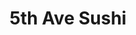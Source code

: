 ---
layout: place
title: "5th Ave Sushi"
permalink: /illinois/arlington-heights/5th-ave-sushi.html
stateAbbr: IL
stateName: Illinois
cityName: Arlington Heights
place_id: ChIJLxsqAA-7D4gRMqjdBXd3JJo
photos:
  - name: >-
      places/ChIJLxsqAA-7D4gRMqjdBXd3JJo/photos/AUy1YQ1Kycze9prN5TdHUKUQHwyBxhXXg7ADuJrXJ51qz2a5bqzkjinJ0K8MloPqnTRZPcXyZL0XEJ9qlNMZ4zKkAE9NVcqyik5aOTc4VL-vOdF-HuML1apriVwArtbFewBL6JTUMOXPJ9zcod2HEQGhgaQG1zGVko6HLBE0YCaLCtaNOWM09yQ5vKXRIo4oc0Npis2JWBNLC99W55TqRjdKV3uDu-hddcp-hVoc1_IuY345rqN_ZAjTOJ3Qd3Eyq2mpR4PmC1xCcNcxlPVoHlrBtc7S5M6LLQM8oJjBUnLTr6rqgWpGATYOd9f-s4ffHgmyp90_im9437xpDVzLAC4Vzq-idCDCmXIJ84UQQIsYewH7eR1djq0ZH-Vrj9toIh380N6dYsXm5Cr1NWY1ZYUxYWk86O4AI8FZHw_j5QCjDevz9g
    widthPx: 4405
    heightPx: 3308
    authorAttributions:
      - displayName: Rich R
        uri: https://maps.google.com/maps/contrib/116011370598941324519
        photoUri: >-
          https://lh3.googleusercontent.com/a-/ALV-UjX55_5Nl8upUuUNZT0g5vH46ByuYpKX_-fOBHqE6H3vZ8b59vM=s100-p-k-no-mo
    flagContentUri: >-
      https://www.google.com/local/imagery/report/?cb_client=maps_api_places.places_api&image_key=!1e10!2sCIHM0ogKEICAgIDEgP3kUQ&hl=en-US
    googleMapsUri: >-
      https://www.google.com/maps/place//data=!3m4!1e2!3m2!1sCIHM0ogKEICAgIDEgP3kUQ!2e10!4m2!3m1!1s0x880fbb0f002a1b2f:0x9a24777705dda832
  - name: >-
      places/ChIJLxsqAA-7D4gRMqjdBXd3JJo/photos/AUy1YQ08q7eR8sNYWy-aJ7-_C3b2KxkXG4hOOEMEfDREc5xV9PegkldjcKtGIxEEDfTZztAZ_5qtwuv0x6BTWehYwRUUqFPB5pwD82IqwRm0EVbZopqI2MtkNg9AnQJW_puqISj8IWeKMbadnSFF8EMS9FbKAfiPsh7zYgSzvwhYag2oLwgFJmv7OaUZYq0IWUcq0TVC3SgTVwwiA_Z1rxCKNQe4XjhTOM9joHUC6pdDaGiNeyIxlz_fWzEqZWSFR0e70vG2Om-Svd6nEDsz-2rxUMKYFtizswwHiysNvadzW7Y1iYW_HUhD4Rxb6qZZwZzTj1G6GFfuC5eCftVKGENkbhTjeVReQ0FSbRNGlrcWwVqDD1zUAdIA8ybfHAF3v7DNltSOhGwkYC26vJGNNIIWYDP89qjXlO6aIJtWPPym8vE8OedG
    widthPx: 1342
    heightPx: 895
    authorAttributions:
      - displayName: Amy Lin
        uri: https://maps.google.com/maps/contrib/117872794165131620450
        photoUri: >-
          https://lh3.googleusercontent.com/a/ACg8ocIPbI7EVqCVzV7Uja8GjzX8DglSY_S7EZuXn8Ok9X4Km8cN=s100-p-k-no-mo
    flagContentUri: >-
      https://www.google.com/local/imagery/report/?cb_client=maps_api_places.places_api&image_key=!1e10!2sCIHM0ogKEICAgIDczdv5uAE&hl=en-US
    googleMapsUri: >-
      https://www.google.com/maps/place//data=!3m4!1e2!3m2!1sCIHM0ogKEICAgIDczdv5uAE!2e10!4m2!3m1!1s0x880fbb0f002a1b2f:0x9a24777705dda832
  - name: >-
      places/ChIJLxsqAA-7D4gRMqjdBXd3JJo/photos/AUy1YQ0Nq0BndSRo1A-OpdWvdO3zTkFzAeF-Ci0ZH8-ttngqheI4vBPlO336AlTPQVPZaMDo9aa4Rz3MsWV7W_AKQMLz1L5wczMo7LMJzWVHfVODBNy26gUWpk3TvQiaoLtNuaxIlt21JMyP764nqUxGus2ukpGIW8IC2_6lL-GFU_l9LP76kDCZqcAPvjk3KmqrpFqsVCSUbAbzR9ECq3ibtrMc3Kzf1SMUVsPwFh51wJwE7SA6f1chdYkG6p_-WFAZ7tzl8ky7ddegHx2NS9Kxvz0baluFdl6EMhYSYitgvQLGupbFGoP7g86LJ37Fh7Losb3B0oMn2CGzP9Et9zy3od5eF8UaF-fJPIvmzllJrPfyNDLA19uQawDBa9L2Wt5upw4AXQVXT8yetWyjYq6OdjeIZQIBwNs-TMdMyQEsikoPk_b4
    widthPx: 4032
    heightPx: 3024
    authorAttributions:
      - displayName: Lawrence LeVine
        uri: https://maps.google.com/maps/contrib/107907425708998470863
        photoUri: >-
          https://lh3.googleusercontent.com/a-/ALV-UjWfGrr56RqFwRH3dZVe3-4e_0YEZqAaYJPm0Cos_b_uxMdkAWID=s100-p-k-no-mo
    flagContentUri: >-
      https://www.google.com/local/imagery/report/?cb_client=maps_api_places.places_api&image_key=!1e10!2sCIHM0ogKEICAgICx37OE7wE&hl=en-US
    googleMapsUri: >-
      https://www.google.com/maps/place//data=!3m4!1e2!3m2!1sCIHM0ogKEICAgICx37OE7wE!2e10!4m2!3m1!1s0x880fbb0f002a1b2f:0x9a24777705dda832
  - name: >-
      places/ChIJLxsqAA-7D4gRMqjdBXd3JJo/photos/AUy1YQ36YssrlDGszk2hzXMWarm4YtulincZy8rTEEAiQZETCjz6pEUU3UlXqFXsx-_K-Lr07DJZukc7j7qtuYHwNga6XAieg53pQma11RyNS46ZRiGc24ujQZFajDiQiwLwjUeo7IW5Fs8zbyuVzlVrNQ1pfZPXW5ll5JRzUxWmUkzGRJkyUHibgSdwLTgL3Svq9DWn1X2FiTFryzeCy1QHG99Cq7LDej9yLozuV3Enhclt5q8lZV_DXIr4ZQKe23fQ1LWEvvASS3nCBmU3U9fm1wO4XNIdid6xbFOMhJClwkUpNcmelfoeXNZVjBmGTeTgTxGkgZmakxHAVVBCAGFi5TfCrCRGQclbD3VGgvHLeqzJvUzw3OhqC6mWuOwL1mxFUwPlKpjOEm1H0HtWZfY2lfOYkUUfsAT2Yzux7yhfCQg7MA
    widthPx: 3024
    heightPx: 4032
    authorAttributions:
      - displayName: Lawrence LeVine
        uri: https://maps.google.com/maps/contrib/107907425708998470863
        photoUri: >-
          https://lh3.googleusercontent.com/a-/ALV-UjWfGrr56RqFwRH3dZVe3-4e_0YEZqAaYJPm0Cos_b_uxMdkAWID=s100-p-k-no-mo
    flagContentUri: >-
      https://www.google.com/local/imagery/report/?cb_client=maps_api_places.places_api&image_key=!1e10!2sCIHM0ogKEICAgICx37OUNA&hl=en-US
    googleMapsUri: >-
      https://www.google.com/maps/place//data=!3m4!1e2!3m2!1sCIHM0ogKEICAgICx37OUNA!2e10!4m2!3m1!1s0x880fbb0f002a1b2f:0x9a24777705dda832
  - name: >-
      places/ChIJLxsqAA-7D4gRMqjdBXd3JJo/photos/AUy1YQ2TLfdxhySwrAP9B_7KRdClrRijo3WOThrQQi6oXDvwgD1CtIQuOJRwHg_cLfdsjbKiljnBJsEsUiJ7MsCxB-ZgRHej0u6CqxDLJaoAuC7gYqdvvlen__4Rl9Ei1Y2DP67DDqrA198a7e-z6Ca3o4Icnh1_7WWJr82xPcpLAlkzYfKmiaNsbdvUtS_lexCtAUum4R2BGdJMQsuZSZIJWxEfm54M0pREKD1kY9hdKnRLxIw3pJTPC9eNc-dBEVLeylZVQVAgFeKED7xFki7EWrX1mFfpiwXqIMXOhf8vHGw3wWdxatPEtmpqJiW5YEf8uUps3loZ0F3lyOHsge7WoNLJbArNRM2qDu1pu75kVvxmuE6Wsd_hswUUI_B7ZByurGIH9wcp8PiPIfNmlaaQaKfUhp-q9E4PbdRNhg81_csOnnh8
    widthPx: 4032
    heightPx: 3024
    authorAttributions:
      - displayName: Monica Monic
        uri: https://maps.google.com/maps/contrib/118153868846821379826
        photoUri: >-
          https://lh3.googleusercontent.com/a/ACg8ocLbETTkPrxLXAn8-6DoFudXQ44tw7dXgsSMVyBhxq-NPIMq-g=s100-p-k-no-mo
    flagContentUri: >-
      https://www.google.com/local/imagery/report/?cb_client=maps_api_places.places_api&image_key=!1e10!2sCIHM0ogKEICAgICmtoSRogE&hl=en-US
    googleMapsUri: >-
      https://www.google.com/maps/place//data=!3m4!1e2!3m2!1sCIHM0ogKEICAgICmtoSRogE!2e10!4m2!3m1!1s0x880fbb0f002a1b2f:0x9a24777705dda832
  - name: >-
      places/ChIJLxsqAA-7D4gRMqjdBXd3JJo/photos/AUy1YQ0ZEVeAKUZYoYf24VTzOAWcAZsgxBKK2wS0Lg3JFjocR6DF-QiO_f3b-jAw8kRpf_ph33wmqt3FHZ8VSgwniLtHkx9DnOlBffI3g1q1QiBPx-sb61zkWDtbZtK-1mt-MtISdsdMszM2s5Rv9fC7EbVSKlyLHgXkvz7GV0CFyidszO-k0O2CPzG8nP3Nwo7GdhWyfJRRddPHpSeEMdxttiiPODMSd2hScxsklCTz4qBd11entSvMHYEb_L5NpOjAeFZizeZoa_FEDRftYfnH4R7wc4uONry7H__5rIITnT11r-OHGWtyaNAZwEbz72WBAHDRV60pkKsmvCviZvgeQFKY0UjEnLd8vKSzSl57nyOGdw4WNyf5nIRaZWB8fqorGhM_QkDHGrvR6Hrd4zP5R8aW9ZoZ5jGq2A85kbYBkbeP2Q
    widthPx: 3264
    heightPx: 2448
    authorAttributions:
      - displayName: Joe Harlem
        uri: https://maps.google.com/maps/contrib/114433119545412712977
        photoUri: >-
          https://lh3.googleusercontent.com/a/ACg8ocKGupPgjRvtnMf9kiE9wOFJ7nccIwSsHLG1zulapnFVaCChZg=s100-p-k-no-mo
    flagContentUri: >-
      https://www.google.com/local/imagery/report/?cb_client=maps_api_places.places_api&image_key=!1e10!2sCIHM0ogKEICAgICE9LaJag&hl=en-US
    googleMapsUri: >-
      https://www.google.com/maps/place//data=!3m4!1e2!3m2!1sCIHM0ogKEICAgICE9LaJag!2e10!4m2!3m1!1s0x880fbb0f002a1b2f:0x9a24777705dda832
  - name: >-
      places/ChIJLxsqAA-7D4gRMqjdBXd3JJo/photos/AUy1YQ1oELlj8wbyTmu34Novp8VfCM4rmrUBqQx0u4dXzu4ZiIq8oa_aQjzBdeQB5pIGYuxGWVEntg6CclQNOHX2d1D-JBcWMTNWfWfCtr3lDlnCYJgKmdBg5pvZQUvt90eEUi3s2JimTgRyoH3fAMpEDQIkbTYa87d1tVvxqTYirKr6kYMSSAnVQZnnLxmXc3Q7MwEJHGys_HPFe0rw7ZNabd5ROjorymrp7rvN77PpHE1qOjFgbMuEdgedW1NyzvxljG51Xa2BJLBbc3Rt3XXSCCdJePgxjEcBFr6aCiRKQ17Bz9w7HxSrvGcBU2JVAo5aCqoKu3geoV0HKav3GQFKnYYY9Um_LCSq-WWe0uBenDQ1eAis8MUMuobpvG9oeruB8vZNcyANKr9r3i49JTdgOLFx4uj77C0kQ52p4CUExPHPZQ
    widthPx: 4000
    heightPx: 3000
    authorAttributions:
      - displayName: Moolji
        uri: https://maps.google.com/maps/contrib/101392874228454104238
        photoUri: >-
          https://lh3.googleusercontent.com/a-/ALV-UjXwp4WecH_YM9SW8JucJAk1w0nSKPiFBv6Ivd_65MCZGwmtCGXw=s100-p-k-no-mo
    flagContentUri: >-
      https://www.google.com/local/imagery/report/?cb_client=maps_api_places.places_api&image_key=!1e10!2sCIHM0ogKEICAgIDpwOzXDA&hl=en-US
    googleMapsUri: >-
      https://www.google.com/maps/place//data=!3m4!1e2!3m2!1sCIHM0ogKEICAgIDpwOzXDA!2e10!4m2!3m1!1s0x880fbb0f002a1b2f:0x9a24777705dda832
  - name: >-
      places/ChIJLxsqAA-7D4gRMqjdBXd3JJo/photos/AUy1YQ3rVn2bug0V0ss34GRL2B1O76S8vdEG_Vj5C7LbGPa8brQDJhANobw0cWNkGRsqZ1VUuGYSptNeePQFqcTF8k2iyqndzp_MxjsN5gIRIGadmPQsLabtLLzKuw_0THVY7R2jjSbxCv9dy6i4A20PdiS6g9ticZ4AHisar_Hiwpa49SYs3aB4Gy-JrhYTX3yIgvDYUnI50RjntO4r-7m3aGdueURPrimdaF3Ijg9F4-B3C9bADa9qaO6t16w2xUKbpTbSLM4hg7ToiHsI-r_b0AzCyz7j_TsnUzZB1PsOPmUHlrgmEQY11LtM4Db_rlSo1WE3bGo2eB8jD8IjoFP-fdMNVo_CDxVQZP6EdZPYYuYl3QqLjlm-SKsho9vzao7FJf9-gFv7x-ww8ztrzqSb94Iuqiuf3Ksl81ND6_91wZ22VUUf
    widthPx: 4032
    heightPx: 3024
    authorAttributions:
      - displayName: Aaron Maass
        uri: https://maps.google.com/maps/contrib/105737956105827921213
        photoUri: >-
          https://lh3.googleusercontent.com/a-/ALV-UjXFzA1W2tvNy4XapnycM8nPtO342-bhsuJFoTV6stA5hXKYkKOaHg=s100-p-k-no-mo
    flagContentUri: >-
      https://www.google.com/local/imagery/report/?cb_client=maps_api_places.places_api&image_key=!1e10!2sCIHM0ogKEICAgIDuhN_AuAE&hl=en-US
    googleMapsUri: >-
      https://www.google.com/maps/place//data=!3m4!1e2!3m2!1sCIHM0ogKEICAgIDuhN_AuAE!2e10!4m2!3m1!1s0x880fbb0f002a1b2f:0x9a24777705dda832
  - name: >-
      places/ChIJLxsqAA-7D4gRMqjdBXd3JJo/photos/AUy1YQ0-IrJ8bDax8I1gyBgBZIWbvrkB6sy5q0Sa8Plff6SKCl9poPbq5qppWbfbVpg8ANn83Zn-Ta1QUmV1F3t-au3ECPcZy1ksdkJU1d3xkZPKrlqCTIkZkwVEUyZLLpgqo9gAHYqxCgJtuk9a1vcTmNXYPSuUG4BPpV7_s0SmOaOrCkOB4pyvPLxFL3p_tBaCS_vVzihXCjDwRC6zlPXEtq-o0G88hWnbwcgTFoY7kQIOV9khxfu_cGLZgxg79MVLv3aC32_GbWjXzywlxBY5ztIlDHNRhbaS_rcddT-LOq1lXgpa92799qsEPRe448njrRLNeCU8OFFgekgIWEUGA7rNJZv4sPJKbc8aBmFJvPUiGzB57LERKzz8O78TNI97gzhl7IROk4L-uhZ20KNQI1Dh1U7NUPTEPE6-Uk0u-BQ
    widthPx: 1265
    heightPx: 949
    authorAttributions:
      - displayName: Amy Lin
        uri: https://maps.google.com/maps/contrib/117872794165131620450
        photoUri: >-
          https://lh3.googleusercontent.com/a/ACg8ocIPbI7EVqCVzV7Uja8GjzX8DglSY_S7EZuXn8Ok9X4Km8cN=s100-p-k-no-mo
    flagContentUri: >-
      https://www.google.com/local/imagery/report/?cb_client=maps_api_places.places_api&image_key=!1e10!2sCIHM0ogKEICAgIDczdu5bw&hl=en-US
    googleMapsUri: >-
      https://www.google.com/maps/place//data=!3m4!1e2!3m2!1sCIHM0ogKEICAgIDczdu5bw!2e10!4m2!3m1!1s0x880fbb0f002a1b2f:0x9a24777705dda832
  - name: >-
      places/ChIJLxsqAA-7D4gRMqjdBXd3JJo/photos/AUy1YQ3YPY-09uHzTUdRDy7EVeGbt-KMNNO2lGUzCtI1oLy13115r6knMBRGsaWEMNtgKZ5XvKWW_sJAphjXn79K4RdDOTS-1l0KUkDbesYI5Lp1cyclS8qyfgdyIHvGjOrVrlnLHR48z0zj3nzsBlblwRUw_xlpJyvmH4lC8dZ7YN0Uucgv-DLXwWXmmKOYfkd-yN2NFqnRxt8dE0KJU8gONUly7XVC69JMBJDBh68t22FHu6FiKVlyAjwPfvwei-RnJV_AzFHrWN2yC9bkFoUCcBvHj3B4SlExWxTQuUZ6Ggywu6k25vXExkIF-Fd7Ys4lbccU7V3qHe0yJ2-9cktSzFW1fH0qf4oSBFzPlYCKL5XScOrxzo8Teckt8-O7EhWu9BiX8Mwt6aB78WngDJPMSWoj4PbQgH5Z1gnG2srLAl8DMQ
    widthPx: 4032
    heightPx: 3024
    authorAttributions:
      - displayName: Kyle Rapps
        uri: https://maps.google.com/maps/contrib/116600611925357845775
        photoUri: >-
          https://lh3.googleusercontent.com/a-/ALV-UjVePyhPhYFxebVfvnTzS-y_zMkVWfILSKF7cIltTU4ILGlKC5XAnA=s100-p-k-no-mo
    flagContentUri: >-
      https://www.google.com/local/imagery/report/?cb_client=maps_api_places.places_api&image_key=!1e10!2sCIHM0ogKEICAgIC4pteYNw&hl=en-US
    googleMapsUri: >-
      https://www.google.com/maps/place//data=!3m4!1e2!3m2!1sCIHM0ogKEICAgIC4pteYNw!2e10!4m2!3m1!1s0x880fbb0f002a1b2f:0x9a24777705dda832
address: 138 E Rand Rd, Arlington Heights, IL 60004, USA
street: 138 E Rand Rd
city: Arlington Heights
state: IL
zip: '60004'
country: USA
neighborhood: null
latitude: '42.113923'
longitude: '-87.981393'
accessibility_options:
  wheelchairAccessibleParking: true
  wheelchairAccessibleEntrance: true
  wheelchairAccessibleRestroom: true
  wheelchairAccessibleSeating: true
business_status: OPERATIONAL
name: 5th Ave Sushi
google_maps_links:
  directionsUri: >-
    https://www.google.com/maps/dir//''/data=!4m7!4m6!1m1!4e2!1m2!1m1!1s0x880fbb0f002a1b2f:0x9a24777705dda832!3e0
  placeUri: https://maps.google.com/?cid=11107133934085711922
  writeAReviewUri: >-
    https://www.google.com/maps/place//data=!4m3!3m2!1s0x880fbb0f002a1b2f:0x9a24777705dda832!12e1
  reviewsUri: >-
    https://www.google.com/maps/place//data=!4m4!3m3!1s0x880fbb0f002a1b2f:0x9a24777705dda832!9m1!1b1
  photosUri: >-
    https://www.google.com/maps/place//data=!4m3!3m2!1s0x880fbb0f002a1b2f:0x9a24777705dda832!10e5
primary_type: Sushi Restaurant
opening_hours:
  regular: null
  current: null
secondary_opening_hours:
  regular:
    weekdayDescriptions: null
    type: null
  current:
    weekdayDescriptions: null
    type: null
phone: null
price_level: null
price_range: null
rating: null
rating_count: 0
website: null
description: null
reviews: null
parking_options: null
payment_options: null
allow_dogs: null
curbside_pickup: null
delivery: null
dine_in: null
good_for_children: null
good_for_groups: null
good_for_sports: null
live_music: null
menu_for_children: null
outdoor_seating: null
reservable: null
restroom: null
serves_beer: null
serves_breakfast: null
serves_brunch: null
serves_cocktails: null
serves_coffee: null
serves_dinner: null
serves_dessert: null
serves_lunch: null
serves_vegetarian_food: null
serves_wine: null
takeout: null
slug: 5th-Ave-Sushi

---